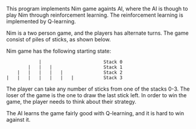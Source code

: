 This program implements Nim game againts AI, where the AI is 
though to play Nim through reinforcement learning.
The reinforcement learning is implemented by Q-learning. 

Nim is a two person game, and the players has alternate turns. 
The game consist of piles of sticks, as shown below.

Nim game has the following starting state:

                |                       Stack 0
            |   |   |                   Stack 1
        |   |   |   |   |               Stack 2
    |   |   |   |   |   |   |           Stack 3

The player can take any number of sticks from one of the stacks 0-3.
The loser of the game is the one to draw the last stick left.
In order to win the game, the player needs to think about their strategy.

The AI learns the game fairly good with Q-learning, and it is hard to win against it. 
